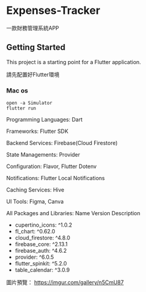 # Expenses-Tracker

一款財務管理系統APP

## Getting Started

This project is a starting point for a Flutter application.


請先配置好Flutter環境

### Mac os
```
open -a Simulator 
flutter run
```



Programming Languages: Dart

Frameworks: Flutter SDK

Backend Services: Firebase(Cloud Firestore)

State Managements: Provider

Configuration: Flavor, Flutter Dotenv

Notifications: Flutter Local Notifications

Caching Services: Hive

UI Tools: Figma, Canva

All Packages and Libraries:
Name	Version	Description
  * cupertino_icons: ^1.0.2
  * fl_chart: ^0.62.0
  * cloud_firestore: ^4.8.0
  * firebase_core: ^2.13.1
  * firebase_auth: ^4.6.2
  * provider: ^6.0.5
  * flutter_spinkit: ^5.2.0
  * table_calendar: ^3.0.9


圖片預覽：
https://imgur.com/gallery/n5CmU87


